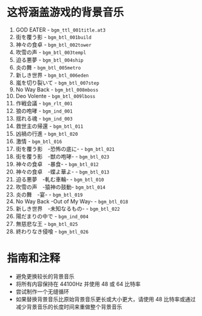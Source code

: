 # 这将涵盖游戏的背景音乐

1. GOD EATER - `bgm_ttl_001title.at3`
2. 街を覆う影 - `bgm_btl_001build`
3. 神々の食卓 - `bgm_btl_002tower`
4. 吹雪の声 - `bgm_btl_003templ`
5. 迫る悪夢 - `bgm_btl_004ship`
6. 炎の舞 - `bgm_btl_005metro`
7. 新しき世界 - `bgm_btl_006eden`
8. 嵐を切り裂いて - `bgm_btl_007step`
9. No Way Back - `bgm_btl_008mboss`
10. Deo Volente - `bgm_btl_009lboss`
11. 作戦会議 - `bgm_rlt_001`
12. 狼の咆哮 - `bgm_ind_001`
13. 揺れる魂 - `bgm_ind_003`
14. 救世主の帰還 - `bgm_btl_011`
15. 凶禍の行進 - `bgm_btl_020`
16. 激情 - `bgm_btl_016`
17. 街を覆う影　-恐怖の底に- - `bgm_btl_021`
18. 街を覆う影　-獣の咆哮- - `bgm_btl_023`
19. 神々の食卓　-暴食- - `bgm_btl_012`
20. 神々の食卓　-蝶よ華よ- - `bgm_btl_013`
21. 迫る悪夢　-軋む車輪- - `bgm_btl_010`
22. 吹雪の声　-猿神の鼓動- `bgm_btl_014`
23. 炎の舞　-宴- - `bgm_btl_019`
24. No Way Back -Out of My Way- - `bgm_btl_018`
25. 新しき世界　-未知なるもの- - `bgm_btl_022`
26. 陽だまりの中で - `bgm_ind_004`
27. 無慈悲な王 - `bgm_btl_025`
28. 終わりなき侵喰 - `bgm_btl_026`


# 指南和注释
- 避免更换较长的背景音乐
- 将所有内容保持在 44100Hz 并使用 48 或 64 比特率
- 尝试制作一个无缝循环
- 如果替换背景音乐比原始背景音乐更长或大小更大，请使用 48 比特率或通过减少背景音乐的长度时间来重做整个背景音乐